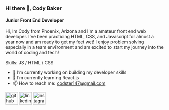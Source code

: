 ### Hi there 👋, Cody Baker
#### Junior Front End Developer
Hi, Im Cody from Phoenix, Arizona and I'm a amateur front end web developer. I've been practicing HTML, CSS, and Javascript for almost a year now and am ready to get my feet wet! I enjoy problem solving especially in a team environment and am excited to start my journey into the world of coding and tech!

Skills:  JS / HTML / CSS

- 🔭 I’m currently working on building my developer skills 
- 🌱 I’m currently learning React.js 
- 📫 How to reach me: codster147@gmail.com 


[<img src='https://cdn.jsdelivr.net/npm/simple-icons@3.0.1/icons/github.svg' alt='github' height='40'>](https://github.com/C0dex147)  [<img src='https://cdn.jsdelivr.net/npm/simple-icons@3.0.1/icons/linkedin.svg' alt='linkedin' height='40'>](https://www.linkedin.com/in/www.linkedin.com/in/cody-baker-18b623264/)  [<img src='https://cdn.jsdelivr.net/npm/simple-icons@3.0.1/icons/instagram.svg' alt='instagram' height='40'>](https://www.instagram.com/codex_147/)  

